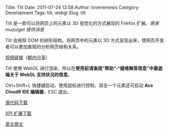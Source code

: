 Title: Tilt
Date: 2011-07-24 13:58
Author: lovenemesis
Category: Development
Tags: tilt, webgl
Slug: tilt

Tilt 是一款可以将网页上的元素以 3D 视觉化的方式展现的 Firefox
扩展。*感谢 muzuiget 提供消息*

Tilt 会按照 DOM 的树形结构，将网页中的元素以 3D
方式呈现出来，使网页开发者可以更加直观的分析网页结构关系。

[视频链接](http://www.youtube.com/watch?v=dW2eAbr5FBw&feature=player_embedded)（[朝内分享](http://v.youku.com/v_show/id_XMjg3OTQxMjYw.html)）

Tilt 使用 WebGL
进行渲染，所以在**使用前请查阅“帮助”-“疑难解答信息”中最底端关于 WebGL
支持状况的信息**。

Ctrl+Shift+L 快捷键启动，使用鼠标进行控制，双击一个元素还可启动 **Ace
Cloud9 IDE 编辑器**，ESC 退出。

[源代码下载](https://github.com/victorporof/Tilt)

[XPI
扩展下载](https://github.com/victorporof/Tilt/raw/master/bin/Tilt.xpi)

[英文原文](https://hacks.mozilla.org/2011/07/tilt-visualize-your-web-page-in-3d/)
